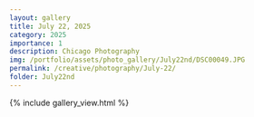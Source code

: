 ```yaml
---
layout: gallery
title: July 22, 2025
category: 2025
importance: 1
description: Chicago Photography 
img: /portfolio/assets/photo_gallery/July22nd/DSC00049.JPG
permalink: /creative/photography/July-22/
folder: July22nd
---
```

{% include gallery_view.html %}

